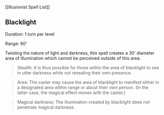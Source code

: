 [[Illusionist Spell List]]

## Blacklight   

Duration: 1 turn per level

Range: 60’

Twisting the nature of light and darkness, this spell creates a 30’ diameter area of illumination which cannot be perceived outside of this area.

> Stealth: It is thus possible for those within the area of blacklight to see in utter darkness while not revealing their own presence.

> Area: The caster may cause the area of blacklight to manifest either in a designated area within range or about their own person. (In the latter case, the magical effect moves with the caster.)

> Magical darkness: The illumination created by blacklight does not penetrate magical darkness.